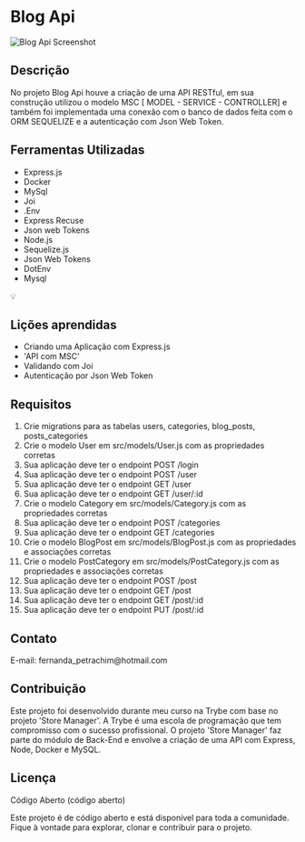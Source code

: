 <!DOCTYPE html>

<body>
<h1><strong>Blog Api</strong></h1>

<img src="https://github.com/FernandaPetrachim/Blogs/assets/128391126/8ebba790-abf6-4dfa-9501-1840ad50548f" alt="Blog Api Screenshot">

<h2><strong>Descrição</strong></h2>
<p>No projeto Blog Api houve a criação de uma API RESTful, em sua construção utilizou o modelo MSC [ MODEL - SERVICE - CONTROLLER] e também foi implementada uma conexão com o banco de dados feita com o ORM SEQUELIZE e a autenticação com Json Web Token.</p>

<h2><strong>Ferramentas Utilizadas</strong></h2>
<ul>
  <li>Express.js</li>
  <li>Docker</li>
  <li>MySql</li>
  <li>Joi</li>
  <li>.Env</li>
  <li>Express Recuse</li>
  <li>Json web Tokens</li>
  <li>Node.js</li>
  <li>Sequelize.js</li>
  <li>Json Web Tokens</li>
  <li>DotEnv</li>
  <li>Mysql</li>
</ul>


 💡<h2> Lições aprendidas</h2>
<ul>
<li>Criando uma Aplicação com Express.js</li>
<li>'API com MSC'</li>
<li>Validando com Joi</li>
  <li>Autenticação por Json Web Token</li>
</ul>
<h2><strong>Requisitos</strong></h2>
<ol>
  <li>Crie migrations para as tabelas users, categories, blog_posts, posts_categories</li>
  <li>Crie o modelo User em src/models/User.js com as propriedades corretas</li>
  <li>Sua aplicação deve ter o endpoint POST /login</li>
  <li>Sua aplicação deve ter o endpoint POST /user</li>
  <li>Sua aplicação deve ter o endpoint GET /user</li>
  <li>Sua aplicação deve ter o endpoint GET /user/:id</li>
  <li>Crie o modelo Category em src/models/Category.js com as propriedades corretas</li>
  <li>Sua aplicação deve ter o endpoint POST /categories</li>
  <li>Sua aplicação deve ter o endpoint GET /categories</li>
  <li>Crie o modelo BlogPost em src/models/BlogPost.js com as propriedades e associações corretas</li>
  <li>Crie o modelo PostCategory em src/models/PostCategory.js com as propriedades e associações corretas</li>
  <li>Sua aplicação deve ter o endpoint POST /post</li>
  <li>Sua aplicação deve ter o endpoint GET /post</li>
  <li>Sua aplicação deve ter o endpoint GET /post/:id</li>
  <li>Sua aplicação deve ter o endpoint PUT /post/:id</li>
</ol>

<h2><strong>Contato</strong></h2>
<p>E-mail: fernanda_petrachim@hotmail.com</p>

<h2><strong>Contribuição</strong></h2>
<p>Este projeto foi desenvolvido durante meu curso na Trybe com base no projeto 'Store Manager'. A Trybe é uma escola de programação que tem compromisso com o sucesso profissional. O projeto 'Store Manager' faz parte do módulo de Back-End e envolve a criação de uma API com Express, Node, Docker e MySQL.</p>

<h2><strong>Licença</strong></h2>
<p>Código Aberto (código aberto)</p>
<p>Este projeto é de código aberto e está disponível para toda a comunidade. Fique à vontade para explorar, clonar e contribuir para o projeto.</p>
</body>
</html>



